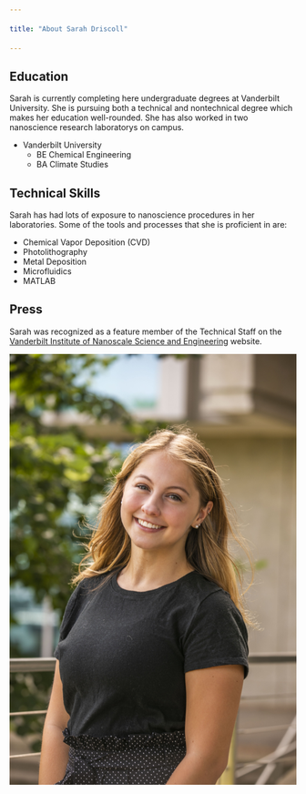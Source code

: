```yaml
---

title: "About Sarah Driscoll"

---
```


## Education

Sarah is currently completing here undergraduate degrees at Vanderbilt University. She is pursuing both a technical and nontechnical degree which makes her education well-rounded. She has also worked in two nanoscience research laboratorys on campus.

* Vanderbilt University
  * BE Chemical Engineering
  * BA Climate Studies

## Technical Skills

Sarah has had lots of exposure to nanoscience procedures in her laboratories. Some of the tools and processes that she is proficient in are:

* Chemical Vapor Deposition (CVD)
* Photolithography 
* Metal Deposition
* Microfluidics
* MATLAB

## Press 

Sarah was recognized as a feature member of the Technical Staff on the [Vanderbilt Institute of Nanoscale Science and Engineering](https://www.vanderbilt.edu/vinse/personnel/bio/sarah+driscoll) website.

![Image of Sarah Driscoll](/assets/img/VINSE_headshot1.jpg)
